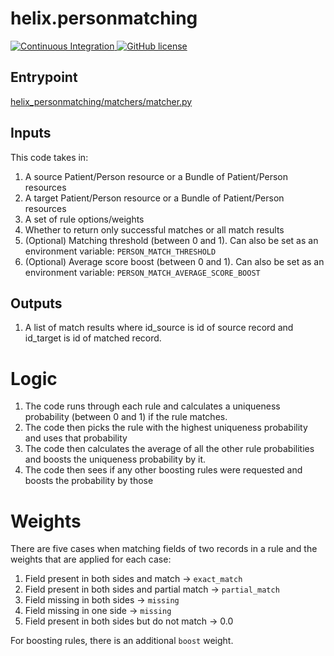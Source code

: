# helix.personmatching

<p align="left">
  <a href="https://github.com/icanbwell/helix.personmatching/actions">
    <img src="https://github.com/icanbwell/helix.personmatching/workflows/Build%20and%20Test/badge.svg"
         alt="Continuous Integration">
  </a>
  <a href="https://github.com/icanbwell/helix.personmatching/blob/main/LICENSE">
    <img src="https://img.shields.io/badge/license-Apache%202-blue"
         alt="GitHub license">
  </a>
</p>

## Entrypoint
[helix_personmatching/matchers/matcher.py](helix_personmatching/matchers/matcher.py)

## Inputs
This code takes in:
1. A source Patient/Person resource or a Bundle of Patient/Person resources
2. A target Patient/Person resource or a Bundle of Patient/Person resources
3. A set of rule options/weights
4. Whether to return only successful matches or all match results
5. (Optional) Matching threshold (between 0 and 1).  Can also be set as an environment variable: `PERSON_MATCH_THRESHOLD`
6. (Optional) Average score boost (between 0 and 1).  Can also be set as an environment variable: `PERSON_MATCH_AVERAGE_SCORE_BOOST`


## Outputs
1. A list of match results where id_source is id of source record and id_target is id of matched record.

# Logic
1. The code runs through each rule and calculates a uniqueness probability (between 0 and 1) if the rule matches.
2. The code then picks the rule with the highest uniqueness probability and uses that probability
3. The code then calculates the average of all the other rule probabilities and boosts the uniqueness probability by it.
4. The code then sees if any other boosting rules were requested and boosts the probability by those

# Weights
There are five cases when matching fields of two records in a rule and the weights that are applied for each case:
1. Field present in both sides and match -> `exact_match`
2. Field present in both sides and partial match -> `partial_match`
3. Field missing in both sides -> `missing`
4. Field missing in one side -> `missing`
5. Field present in both sides but do not match -> 0.0

For boosting rules, there is an additional `boost` weight.

